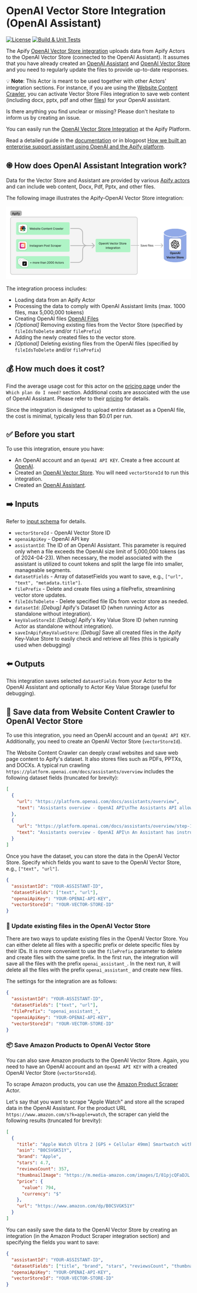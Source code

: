 # OpenAI Vector Store Integration (OpenAI Assistant)

[![License](https://img.shields.io/badge/License-Apache_2.0-blue.svg)](https://github.com/jirispilka/openai-vector-store-integration/blob/main/LICENSE)
[![Build & Unit Tests](https://github.com/jirispilka/openai-vector-store-integration/actions/workflows/main.yml/badge.svg?branch=main)](https://github.com/jirispilka/openai-vector-store-integration/actions/workflows/main.yml)

The Apify [OpenAI Vector Store integration](https://apify.com/jiri.spilka/openai-vector-store-integration) uploads data from Apify Actors to the OpenAI Vector Store (connected to the OpenAI Assistant).
It assumes that you have already created an [OpenAI Assistant](https://platform.openai.com/docs/assistants/overview/agents) and [OpenAI Vector Store](https://platform.openai.com/docs/assistants/tools/file-search/vector-stores) and you need to regularly update the files to provide up-to-date responses.

💡 **Note**: This Actor is meant to be used together with other Actors' integration sections.
For instance, if you are using the [Website Content Crawler](https://apify.com/apify/website-content-crawler), you can activate Vector Store Files integration to save web content (including docx, pptx, pdf and other [files](https://platform.openai.com/docs/assistants/tools/file-search/supported-files)) for your OpenAI assistant.

Is there anything you find unclear or missing? Please don't hesitate to inform us by creating an issue.

You can easily run the [OpenAI Vector Store Integration](https://apify.com/jiri.spilka/openai-vector-store-integration) at the Apify Platform.

Read a detailed guide in the [documentation](https://docs.apify.com/platform/integrations/openai-assistants#save-data-into-openai-vector-store-and-use-it-in-the-assistant) or in blogpost [How we built an enterprise support assistant using OpenAI and the Apify platform](https://blog.apify.com/enterprise-support-openai-assistant/).

## ֎ How does OpenAI Assistant Integration work?

Data for the Vector Store and Assistant are provided by various [Apify actors](https://apify.com/store) and can include web content, Docx, Pdf, Pptx, and other files.

The following image illustrates the Apify-OpenAI Vector Store integration:

![Apify-OpenAI Vector Store integration](https://raw.githubusercontent.com/jirispilka/openai-vector-store-integration/refs/heads/main/docs/openai-vector-store-integration-2.png)

The integration process includes:
- Loading data from an Apify Actor
- Processing the data to comply with OpenAI Assistant limits (max. 1000 files, max 5,000,000 tokens)
- Creating OpenAI files [OpenAI Files](https://platform.openai.com/docs/api-reference/files)
- _[Optional]_ Removing existing files from the Vector Store (specified by `fileIdsToDelete` and/or `filePrefix`)
- Adding the newly created files to the vector store.
- _[Optional]_ Deleting existing files from the OpenAI files (specified by `fileIdsToDelete` and/or `filePrefix`)

## 💰 How much does it cost?

Find the average usage cost for this actor on the [pricing page](https://apify.com/pricing) under the `Which plan do I need?` section.
Additional costs are associated with the use of OpenAI Assistant. Please refer to their [pricing](https://openai.com/pricing) for details.

Since the integration is designed to upload entire dataset as a OpenAI file, the cost is minimal, typically less than $0.01 per run.

## ✅ Before you start

To use this integration, ensure you have:

- An OpenAI account and an `OpenAI API KEY`. Create a free account at [OpenAI](https://beta.openai.com/).
- Created an [OpenAI Vector Store](https://platform.openai.com/docs/assistants/tools/file-search/vector-stores). You will need `vectorStoreId` to run this integration.
- Created an [OpenAI Assistant](https://platform.openai.com/docs/assistants/overview).

## ➡️ Inputs

Refer to [input schema](.actor/input_schema.json) for details.

- `vectorStoreId` - OpenAI Vector Store ID
- `openaiApiKey` - OpenAI API key
- `assistantId`: The ID of an OpenAI Assistant. This parameter is required only when a file exceeds the OpenAI
   size limit of 5,000,000 tokens (as of 2024-04-23). When necessary, the model associated with the assistant is
   utilized to count tokens and split the large file into smaller, manageable segments.
- `datasetFields` - Array of datasetFields you want to save, e.g., `["url", "text", "metadata.title"]`.
- `filePrefix` - Delete and create files using a filePrefix, streamlining vector store updates.
- `fileIdsToDelete` - Delete specified file IDs from vector store as needed.
- `datasetId`: _[Debug]_ Apify's Dataset ID (when running Actor as standalone without integration).
- `keyValueStoreId`: _[Debug]_ Apify's Key Value Store ID (when running Actor as standalone without integration).
- `saveInApifyKeyValueStore`: _[Debug]_ Save all created files in the Apify Key-Value Store to easily check and retrieve all files (this is typically used when debugging)

## ⬅️ Outputs

This integration saves selected `datasetFields` from your Actor to the OpenAI Assistant and optionally to Actor Key Value Storage (useful for debugging).

## 💾 Save data from Website Content Crawler to OpenAI Vector Store

To use this integration, you need an OpenAI account and an `OpenAI API KEY`.
Additionally, you need to create an OpenAI Vector Store (`vectorStoreId`).

The Website Content Crawler can deeply crawl websites and save web page content to Apify's dataset.
It also stores files such as PDFs, PPTXs, and DOCXs.
A typical run crawling `https://platform.openai.com/docs/assistants/overview` includes the following dataset fields (truncated for brevity):

```json
[
  {
    "url": "https://platform.openai.com/docs/assistants/overview",
    "text": "Assistants overview - OpenAI API\nThe Assistants API allows you to build AI assistants within your own applications ..."
  },
  {
    "url": "https://platform.openai.com/docs/assistants/overview/step-1-create-an-assistant",
    "text": "Assistants overview - OpenAI API\n An Assistant has instructions and can leverage models, tools, and files to respond to user queries ..."
  }
]
```
Once you have the dataset, you can store the data in the OpenAI Vector Store.
Specify which fields you want to save to the OpenAI Vector Store, e.g., `["text", "url"]`.

```json
{
  "assistantId": "YOUR-ASSISTANT-ID",
  "datasetFields": ["text", "url"],
  "openaiApiKey": "YOUR-OPENAI-API-KEY",
  "vectorStoreId": "YOUR-VECTOR-STORE-ID"
}
```

### 🔄 Update existing files in the OpenAI Vector Store

There are two ways to update existing files in the OpenAI Vector Store.
You can either delete all files with a specific prefix or delete specific files by their IDs.
It is more convenient to use the `filePrefix` parameter to delete and create files with the same prefix.
In the first run, the integration will save all the files with the prefix `openai_assistant_`.
In the next run, it will delete all the files with the prefix `openai_assistant_` and create new files.

The settings for the integration are as follows:
```json
{
  "assistantId": "YOUR-ASSISTANT-ID",
  "datasetFields": ["text", "url"],
  "filePrefix": "openai_assistant_",
  "openaiApiKey": "YOUR-OPENAI-API-KEY",
  "vectorStoreId": "YOUR-VECTOR-STORE-ID"
}
```

### 📦 Save Amazon Products to OpenAI Vector Store

You can also save Amazon products to the OpenAI Vector Store.
Again, you need to have an OpenAI account and an `OpenAI API KEY` with a created OpenAI Vector Store (`vectorStoreId`).

To scrape Amazon products, you can use the [Amazon Product Scraper](https://apify.com/junglee/amazon-crawler) Actor.

Let's say that you want to scrape "Apple Watch" and store all the scraped data in the OpenAI Assistant.
For the product URL `https://www.amazon.com/s?k=apple+watch`, the scraper can yield the following results (truncated for brevity):

```json
[
  {
    "title": "Apple Watch Ultra 2 [GPS + Cellular 49mm] Smartwatch with Rugged Titanium Case ....",
    "asin": "B0CSVGK51Y",
    "brand": "Apple",
    "stars": 4.7,
    "reviewsCount": 357,
    "thumbnailImage": "https://m.media-amazon.com/images/I/81pjcQFaDJL.__AC_SY445_SX342_QL70_FMwebp_.jpg",
    "price": {
      "value": 794,
      "currency": "$"
    },
    "url": "https://www.amazon.com/dp/B0CSVGK51Y"
  }
]
```

You can easily save the data to the OpenAI Vector Store by creating an integration (in the Amazon Product Scraper integration section) and specifying the fields you want to save:

```json
{
  "assistantId": "YOUR-ASSISTANT-ID",
  "datasetFields": ["title", "brand", "stars", "reviewsCount", "thumbnailImage", "price.value", "price.currency", "url"],
  "openaiApiKey": "YOUR-OPENAI-API-KEY",
  "vectorStoreId": "YOUR-VECTOR-STORE-ID"
}
```

